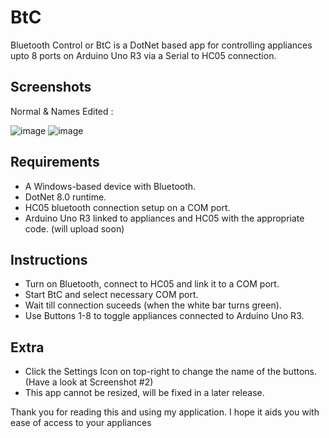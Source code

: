 # BtC

Bluetooth Control or BtC is a DotNet based app for controlling appliances upto 8 ports on Arduino Uno R3 via a Serial to HC05 connection.

## Screenshots
Normal & Names Edited :

![image](https://github.com/ace-1511/BtC/assets/83059735/d6f0ecbe-fa7f-4f50-89e1-4e9029f92c6c)    ![image](https://github.com/ace-1511/BtC/assets/83059735/c441e85d-76d9-47c0-b6d6-5efebd732928)

## Requirements
 - A Windows-based device with Bluetooth.
 - DotNet 8.0 runtime.
 - HC05 bluetooth connection setup on a COM port.
 - Arduino Uno R3 linked to appliances and HC05 with the appropriate code. (will upload soon)

## Instructions
 - Turn on Bluetooth, connect to HC05 and link it to a COM port.
 - Start BtC and select necessary COM port.
 - Wait till connection suceeds (when the white bar turns green).
 - Use Buttons 1-8 to toggle appliances connected to Arduino Uno R3.

## Extra
 - Click the Settings Icon on top-right to change the name of the buttons. (Have a look at Screenshot #2)
 - This app cannot be resized, will be fixed in a later release.

Thank you for reading this and using my application. I hope it aids you with ease of access to your appliances
